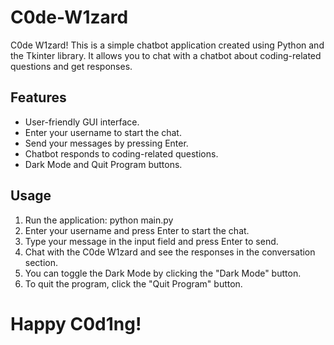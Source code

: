 # C0de-W1zard
C0de W1zard! This is a simple chatbot application created using Python and the Tkinter library. It allows you to chat with a chatbot about coding-related questions and get responses.

## Features
- User-friendly GUI interface.
- Enter your username to start the chat.
- Send your messages by pressing Enter.
- Chatbot responds to coding-related questions.
- Dark Mode and Quit Program buttons.

## Usage
1. Run the application: python main.py
2. Enter your username and press Enter to start the chat.
3. Type your message in the input field and press Enter to send.
4. Chat with the C0de W1zard and see the responses in the conversation section.
5. You can toggle the Dark Mode by clicking the "Dark Mode" button.
6. To quit the program, click the "Quit Program" button.

# Happy C0d1ng!

